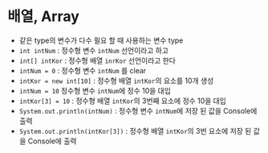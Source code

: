 # 배열, Array
* 같은 type의 변수가 다수 필요 할 때 사용하는 변수 type
* ```int intNum``` : 정수형 변수 ```intNum``` 선언이라고 하고
* ```int[] intKor``` : 정수형 배열 ```inrKor``` 선언이라고 한다
* ```intNum = 0``` : 정수형 변수 ```intNum``` 를 clear
* ```intKor = new int[10]``` : 정수형 배열 ```intKor```의 요소를 10개 생성
* ```intNum = 10``` 정수형 변수 ```intNum```에 정수 10을 대입
* ```intKor[3] = 10``` : 정수형 배열 ```intKor```의 3번째 요소에 정수 10을 대입
* ```System.out.println(intNum)``` : 정수형 변수 ```intNum```에 저장 된 값을 Console에 출력
* ```System.out.println(intKor[3])``` : 정수형 배열 ```intKor```의 3번 요소에 저장 된 값을 Console에 출력